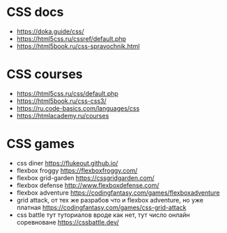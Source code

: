 # CSS docs
* https://doka.guide/css/
* https://html5css.ru/cssref/default.php
* https://html5book.ru/css-spravochnik.html

# CSS courses
* https://html5css.ru/css/default.php
* https://html5book.ru/css-css3/
* https://ru.code-basics.com/languages/css
* https://htmlacademy.ru/courses

# CSS games
* css diner https://flukeout.github.io/
* flexbox froggy https://flexboxfroggy.com/
* flexbox grid-garden https://cssgridgarden.com/
* flexbox defense http://www.flexboxdefense.com/
* flexbox adventure https://codingfantasy.com/games/flexboxadventure
* grid attack, от тех же разрабов что и flexbox adventure, но уже платная https://codingfantasy.com/games/css-grid-attack
* css battle тут туториалов вроде как нет, тут число онлайн соревноване https://cssbattle.dev/
